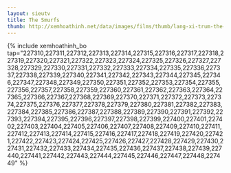 ```yaml
---
layout: sieutv
title: The Smurfs
thumb: http://xemhoathinh.net/data/images/films/thumb/lang-xi-trum-the-smurfs-1981.jpg
---
```

{% include xemhoathinh_bo tap="227310,227311,227312,227313,227314,227315,227316,227317,227318,227319,227320,227321,227322,227323,227324,227325,227326,227327,227328,227329,227330,227331,227332,227333,227334,227335,227336,227337,227338,227339,227340,227341,227342,227343,227344,227345,227346,227347,227348,227349,227350,227351,227352,227353,227354,227355,227356,227357,227358,227359,227360,227361,227362,227363,227364,227365,227366,227367,227368,227369,227370,227371,227372,227373,227374,227375,227376,227377,227378,227379,227380,227381,227382,227383,227384,227385,227386,227387,227388,227389,227390,227391,227392,227393,227394,227395,227396,227397,227398,227399,227400,227401,227402,227403,227404,227405,227406,227407,227408,227409,227410,227411,227412,227413,227414,227415,227416,227417,227418,227419,227420,227421,227422,227423,227424,227425,227426,227427,227428,227429,227430,227431,227432,227433,227434,227435,227436,227437,227438,227439,227440,227441,227442,227443,227444,227445,227446,227447,227448,227449" %} 
